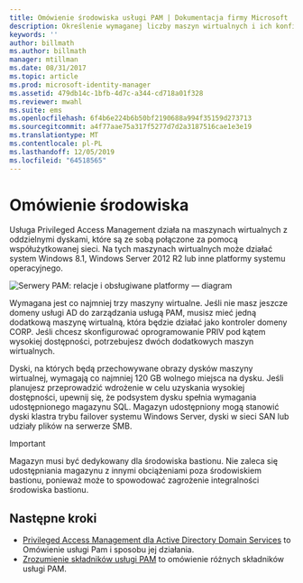 ```yaml
---
title: Omówienie środowiska usługi PAM | Dokumentacja firmy Microsoft
description: Określenie wymaganej liczby maszyn wirtualnych i ich konfiguracji, dzięki czemu można pomyślnie wdrożyć usługę Privileged Access Management
keywords: ''
author: billmath
ms.author: billmath
manager: mtillman
ms.date: 08/31/2017
ms.topic: article
ms.prod: microsoft-identity-manager
ms.assetid: 479db14c-1bfb-4d7c-a344-cd718a01f328
ms.reviewer: mwahl
ms.suite: ems
ms.openlocfilehash: 6f4b6e224b6b50bf2190688a994f35159d273713
ms.sourcegitcommit: a4f77aae75a317f5277d7d2a3187516cae1e3e19
ms.translationtype: MT
ms.contentlocale: pl-PL
ms.lasthandoff: 12/05/2019
ms.locfileid: "64518565"
---
```

# <a name="environment-overview"></a>Omówienie środowiska

Usługa Privileged Access Management działa na maszynach wirtualnych z oddzielnymi dyskami, które są ze sobą połączone za pomocą współużytkowanej sieci. Na tych maszynach wirtualnych może działać system Windows 8.1, Windows Server 2012 R2 lub inne platformy systemu operacyjnego.

![Serwery PAM: relacje i obsługiwane platformy — diagram](media/pam-test-lab-architecture.png)

Wymagana jest co najmniej trzy maszyny wirtualne.  Jeśli nie masz jeszcze domeny usługi AD do zarządzania usługą PAM, musisz mieć jedną dodatkową maszynę wirtualną, która będzie działać jako kontroler domeny CORP.  Jeśli chcesz skonfigurować oprogramowanie PRIV pod kątem wysokiej dostępności, potrzebujesz dwóch dodatkowych maszyn wirtualnych.

Dyski, na których będą przechowywane obrazy dysków maszyny wirtualnej, wymagają co najmniej 120 GB wolnego miejsca na dysku.  Jeśli planujesz przeprowadzić wdrożenie w celu uzyskania wysokiej dostępności, upewnij się, że podsystem dysku spełnia wymagania udostępnionego magazynu SQL.  Magazyn udostępniony mogą stanowić dyski klastra trybu failover systemu Windows Server, dyski w sieci SAN lub udziały plików na serwerze SMB.

> [!IMPORTANT]
> Magazyn musi być dedykowany dla środowiska bastionu. Nie zaleca się udostępniania magazynu z innymi obciążeniami poza środowiskiem bastionu, ponieważ może to spowodować zagrożenie integralności środowiska bastionu.

## <a name="next-steps"></a>Następne kroki

- [Privileged Access Management dla Active Directory Domain Services](privileged-identity-management-for-active-directory-domain-services.md) to Omówienie usługi Pam i sposobu jej działania.
- [Zrozumienie składników usługi PAM](principles-of-operation.md) to omówienie różnych składników usługi PAM.

